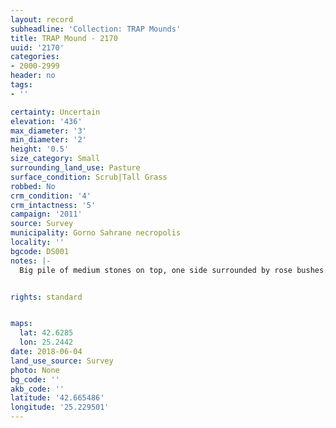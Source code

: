 ```yaml
---
layout: record
subheadline: 'Collection: TRAP Mounds'
title: TRAP Mound - 2170
uuid: '2170'
categories:
- 2000-2999
header: no
tags:
- ''

certainty: Uncertain
elevation: '436'
max_diameter: '3'
min_diameter: '2'
height: '0.5'
size_category: Small
surrounding_land_use: Pasture
surface_condition: Scrub|Tall Grass
robbed: No
crm_condition: '4'
crm_intactness: '5'
campaign: '2011'
source: Survey
municipality: Gorno Sahrane necropolis
locality: ''
bgcode: DS001
notes: |-
  Big pile of medium stones on top, one side surrounded by rose bushes.


rights: standard


maps:
  lat: 42.6285
  lon: 25.2442
date: 2018-06-04
land_use_source: Survey
photo: None
bg_code: ''
akb_code: ''
latitude: '42.665486'
longitude: '25.229501'
---
```

